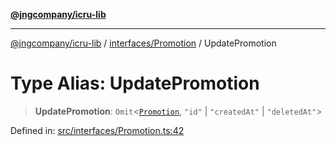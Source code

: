 [**@jngcompany/icru-lib**](../../../README.md)

***

[@jngcompany/icru-lib](../../../README.md) / [interfaces/Promotion](../README.md) / UpdatePromotion

# Type Alias: UpdatePromotion

> **UpdatePromotion**: `Omit`\<[`Promotion`](../interfaces/Promotion.md), `"id"` \| `"createdAt"` \| `"deletedAt"`\>

Defined in: [src/interfaces/Promotion.ts:42](https://github.com/jngcompany/icru-lib/blob/d3a4d9c24074b22f396121b6f6d7c5106c66ae75/src/interfaces/Promotion.ts#L42)
